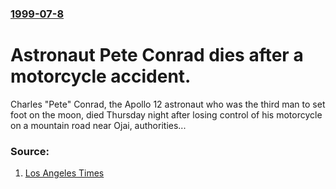 ### [1999-07-8](/news/1999/07/8/index.md)

#  Astronaut Pete Conrad dies after a motorcycle accident. 

Charles &quot;Pete&quot; Conrad, the Apollo 12 astronaut who was the third man to set foot on the moon, died Thursday night after losing control of his motorcycle on a mountain road near Ojai, authorities...


### Source:

1. [Los Angeles Times](http://articles.latimes.com/1999/jul/09/local/me-54330)
